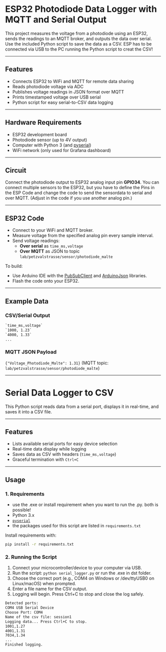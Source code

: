 # ESP32 Photodiode Data Logger with MQTT and Serial Output

This project measures the voltage from a photodiode using an ESP32, sends the readings to an MQTT broker, and outputs the data over serial. Use the included Python script to save the data as a CSV. ESP has to be connected via USB to the PC running the Python script to creat the CSV!

---

## Features

- Connects ESP32 to WiFi and MQTT for remote data sharing
- Reads photodiode voltage via ADC
- Publishes voltage readings in JSON format over MQTT
- Prints timestamped voltage over USB serial
- Python script for easy serial-to-CSV data logging

---

## Hardware Requirements

- ESP32 development board
- Photodiode sensor (up to 4V output)
- Computer with Python 3 (and [pyserial](https://pypi.org/project/pyserial/))
- WiFi network (only used for Grafana dashboard)

---

## Circuit

Connect the photodiode output to ESP32 analog input pin **GPIO34**.
You can connect multiple sensors to the ESP32, but you have to define the Pins in the ESP Code and change the code to send the sensordata to serial and over MQTT.
(Adjust in the code if you use another analog pin.)

---

## ESP32 Code

- Connect to your WiFi and MQTT broker.
- Measure voltage from the specified analog pin every sample interval.
- Send voltage readings:
    - **Over serial** as `time_ms,voltage`
    - **Over MQTT** as JSON to topic `lab/petzvalstrasse/sensor/photodiode_malte`

To build:  
- Use Arduino IDE with the [PubSubClient](https://github.com/knolleary/pubsubclient) and [ArduinoJson](https://arduinojson.org/) libraries.
- Flash the code onto your ESP32.

---

## Example Data

### CSV/Serial Output
```cmd
`time_ms,voltage`
`1000, 1.23`
`4000, 1.33`
...
```

### MQTT JSON Payload
`{"Voltage_Photodiode_Malte": 1.31}`
(MQTT topic: `lab/petzvalstrasse/sensor/photodiode_malte`)

---

# Serial Data Logger to CSV

This Python script reads data from a serial port, displays it in real-time, and saves it into a CSV file.

---

## Features

- Lists available serial ports for easy device selection
- Real-time data display while logging
- Saves data as CSV with headers (`time_ms,voltage`)
- Graceful termination with `Ctrl+C`

---

## Usage

### 1. Requirements
- use the .exe or install requirement when you want to run the .py. both is possible!
- Python 3.x
- [`pyserial`](https://pypi.org/project/pyserial/)
- the packages used for this script are listed in `requirements.txt`

Install requirements with:

```sh
pip install -r requirements.txt
```

### 2. Running the Script
1. Connect your microcontroller/device to your computer via USB.
2. Run the script: `python serial_logger.py` or run the .exe in dst folder.
3. Choose the correct port (e.g., COM4 on Windows or /dev/ttyUSB0 on Linux/macOS) when prompted.
4. Enter a file name for the CSV output.
5. Logging will begin. Press Ctrl+C to stop and close the log safely.

```cmd
Detected ports:
COM4 USB Serial Device
Choose Port: COM4
Name of the csv file: session1
Logging data... Press Ctrl+C to stop.
1001,1.27
4001,1.31
7034,1.34
...
Finished logging.
```